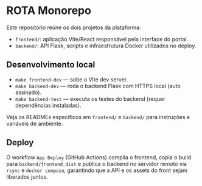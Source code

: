 # ROTA Monorepo

Este repositório reúne os dois projetos da plataforma:

- `frontend/`: aplicação Vite/React responsável pela interface do portal.
- `backend/`: API Flask, scripts e infraestrutura Docker utilizados no deploy.

## Desenvolvimento local

- `make frontend-dev` — sobe o Vite dev server.
- `make backend-dev` — roda o backend Flask com HTTPS local (auto assinado).
- `make backend-test` — executa os testes do backend (requer dependências instaladas).

Veja os READMEs específicos em `frontend/` e `backend/` para instruções e variáveis de ambiente.

## Deploy

O workflow `App Deploy` (GitHub Actions) compila o frontend, copia o build para `backend/frontend_dist` e publica o backend no servidor remoto via `rsync` e `docker compose`, garantindo que a API e os assets do front sejam liberados juntos.
